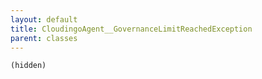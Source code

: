 ```yaml
---
layout: default
title: CloudingoAgent__GovernanceLimitReachedException
parent: classes
---
```


```(hidden)```
